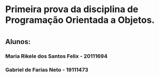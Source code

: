 <h1> Primeira prova da disciplina de Programação Orientada a Objetos. <h1>
<h2> Alunos: 
    <h3>Maria Rikele dos Santos Felix - 20111694<h3>
    <h3>Gabriel de Farias Neto - 19111473<h3>
    <h2>
